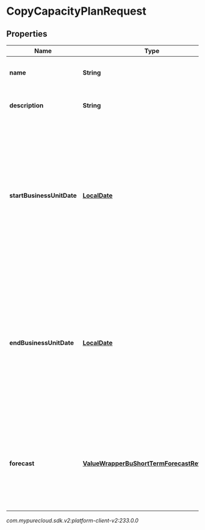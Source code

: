 # CopyCapacityPlanRequest


## Properties

| Name | Type | Description | Notes |
| ------------ | ------------- | ------------- | ------------- |
| **name** | **String** | The name of the new capacity plan |  |
| **description** | **String** | Description of the new capacity plan |  [optional] |
| **startBusinessUnitDate** | [**LocalDate**](LocalDate) | The start date for the capacity plan relative to the business unit time zone in yyyy-MM-dd format. Dates are represented as an ISO-8601 string. For example: yyyy-MM-dd |  |
| **endBusinessUnitDate** | [**LocalDate**](LocalDate) | The end date for the capacity plan relative to the business unit time zone in yyyy-MM-dd format. Dates are represented as an ISO-8601 string. For example: yyyy-MM-dd |  |
| **forecast** | [**ValueWrapperBuShortTermForecastReference**](ValueWrapperBuShortTermForecastReference) | The selected forecast for this capacity plan. Uses forecast from original capacity plan if not specified |  [optional] |




_com.mypurecloud.sdk.v2:platform-client-v2:233.0.0_
